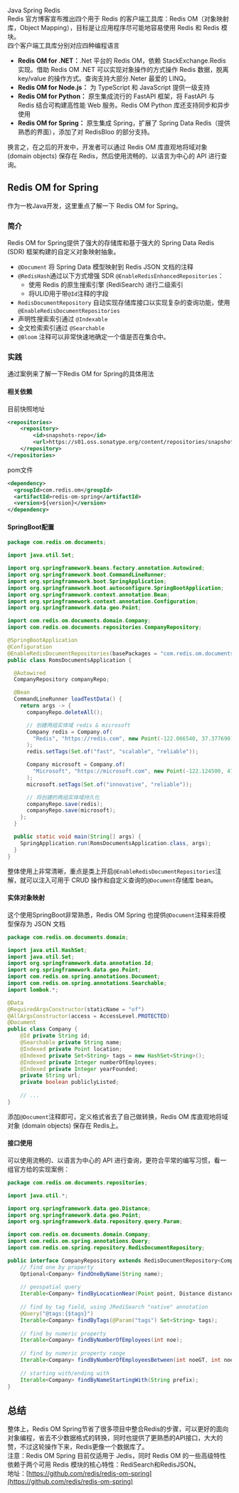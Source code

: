 Java Spring Redis<br />Redis 官方博客宣布推出四个用于 Redis 的客户端工具库：Redis OM（对象映射库，Object Mapping），目标是让应用程序尽可能地容易使用 Redis 和 Redis 模块。<br />四个客户端工具库分别对应四种编程语言

- **Redis OM for .NET：**.Net 平台的 Redis OM，依赖 StackExchange.Redis 实现。借助 Redis OM .NET 可以实现对象操作的方式操作 Redis 数据，脱离 key/value 的操作方式。查询支持大部分.Neter 最爱的 LINQ。
- **Redis OM for Node.js：** 为 TypeScript 和 JavaScript 提供一级支持
- **Redis OM for Python：** 原生集成流行的 FastAPI 框架，将 FastAPI 与 Redis 结合可构建高性能 Web 服务。Redis OM Python 库还支持同步和异步使用
- **Redis OM for Spring：** 原生集成 Spring，扩展了 Spring Data Redis（提供熟悉的界面），添加了对 RedisBloo 的部分支持。

换言之，在之后的开发中，开发者可以通过 Redis OM 库直观地将域对象 (domain objects) 保存在 Redis，然后使用流畅的、以语言为中心的 API 进行查询。
<a name="HAHzc"></a>
## Redis OM for Spring
作为一枚Java开发，这里重点了解一下 Redis OM for Spring。
<a name="aREvn"></a>
### 简介
Redis OM for Spring提供了强大的存储库和基于强大的 Spring Data Redis (SDR) 框架构建的自定义对象映射抽象。

- `@Document` 将 Spring Data 模型映射到 Redis JSON 文档的注释
- `@RedisHash`通过以下方式增强 SDR `@EnableRedisEnhancedRepositories`：
   - 使用 Redis 的原生搜索引擎 (RediSearch) 进行二级索引
   - 将ULID用于带`@Id`注释的字段
- `RedisDocumentRepository` 自动实现存储库接口以实现复杂的查询功能，使用 `@EnableRedisDocumentRepositories`
- 声明性搜索索引通过 `@Indexable`
- 全文检索索引通过 `@Searchable`
- `@Bloom` 注释可以非常快速地确定一个值是否在集合中。
<a name="WYI6s"></a>
### 实践
通过案例来了解一下Redis OM for Spring的具体用法
<a name="QAfqI"></a>
#### 相关依赖
目前快照地址
```xml
<repositories>
	<repository>
		<id>snapshots-repo</id>
		<url>https://s01.oss.sonatype.org/content/repositories/snapshots/</url>
	</repository>
</repositories>
```
pom文件
```xml
<dependency>
  <groupId>com.redis.om</groupId>
  <artifactId>redis-om-spring</artifactId>
  <version>${version}</version>
</dependency>
```
<a name="GlVaa"></a>
#### SpringBoot配置
```java
package com.redis.om.documents;

import java.util.Set;

import org.springframework.beans.factory.annotation.Autowired;
import org.springframework.boot.CommandLineRunner;
import org.springframework.boot.SpringApplication;
import org.springframework.boot.autoconfigure.SpringBootApplication;
import org.springframework.context.annotation.Bean;
import org.springframework.context.annotation.Configuration;
import org.springframework.data.geo.Point;

import com.redis.om.documents.domain.Company;
import com.redis.om.documents.repositories.CompanyRepository;

@SpringBootApplication
@Configuration
@EnableRedisDocumentRepositories(basePackages = "com.redis.om.documents.*")
public class RomsDocumentsApplication {

  @Autowired
  CompanyRepository companyRepo;

  @Bean
  CommandLineRunner loadTestData() {
    return args -> {
      companyRepo.deleteAll();

      // 创建两组实体域 redis & microsoft
      Company redis = Company.of(
        "Redis", "https://redis.com", new Point(-122.066540, 37.377690), 526, 2011 
      );
      redis.setTags(Set.of("fast", "scalable", "reliable"));

      Company microsoft = Company.of(
        "Microsoft", "https://microsoft.com", new Point(-122.124500, 47.640160), 182268, 1975 
      );
      microsoft.setTags(Set.of("innovative", "reliable"));

      // 将创建的两组实体域持久化
      companyRepo.save(redis);
      companyRepo.save(microsoft);
    };
  }

  public static void main(String[] args) {
    SpringApplication.run(RomsDocumentsApplication.class, args);
  }
}
```
整体使用上非常清晰，重点是类上开启`@EnableRedisDocumentRepositories`注解，就可以注入可用于 CRUD 操作和自定义查询的`@Document`存储库 bean。
<a name="dThHG"></a>
#### 实体对象映射
这个使用SpringBoot非常熟悉，Redis OM Spring 也提供`@Document`注释来将模型保存为 JSON 文档
```java
package com.redis.om.documents.domain;

import java.util.HashSet;
import java.util.Set;
import org.springframework.data.annotation.Id;
import org.springframework.data.geo.Point;
import com.redis.om.spring.annotations.Document;
import com.redis.om.spring.annotations.Searchable;
import lombok.*;

@Data
@RequiredArgsConstructor(staticName = "of")
@AllArgsConstructor(access = AccessLevel.PROTECTED)
@Document
public class Company {
	@Id private String id;
	@Searchable private String name;
	@Indexed private Point location;
	@Indexed private Set<String> tags = new HashSet<String>();
	@Indexed private Integer numberOfEmployees;
	@Indexed private Integer yearFounded;
	private String url;
	private boolean publiclyListed;
	
	// ...
}
```
添加`@Document`注释即可，定义格式省去了自己做转换，Redis OM 库直观地将域对象 (domain objects) 保存在 Redis上。
<a name="vhbmH"></a>
#### 接口使用
可以使用流畅的、以语言为中心的 API 进行查询，更符合平常的编写习惯，看一组官方给的实现案例：
```java
package com.redis.om.documents.repositories;

import java.util.*;

import org.springframework.data.geo.Distance;
import org.springframework.data.geo.Point;
import org.springframework.data.repository.query.Param;

import com.redis.om.documents.domain.Company;
import com.redis.om.spring.annotations.Query;
import com.redis.om.spring.repository.RedisDocumentRepository;

public interface CompanyRepository extends RedisDocumentRepository<Company, String> {
	// find one by property
	Optional<Company> findOneByName(String name);
	
	// geospatial query
	Iterable<Company> findByLocationNear(Point point, Distance distance);
	
	// find by tag field, using JRediSearch "native" annotation
	@Query("@tags:{$tags}")
	Iterable<Company> findByTags(@Param("tags") Set<String> tags);
	
	// find by numeric property
	Iterable<Company> findByNumberOfEmployees(int noe);
	
	// find by numeric property range
	Iterable<Company> findByNumberOfEmployeesBetween(int noeGT, int noeLT);
	
	// starting with/ending with
	Iterable<Company> findByNameStartingWith(String prefix);
}
```
<a name="RoXI9"></a>
## 总结
整体上，Redis OM Spring节省了很多项目中整合Redis的步骤，可以更好的面向对象编程，省去不少数据格式的转换，同时也提供了更熟悉的API接口，大大的赞，不过这轮操作下来，Redis更像一个数据库了。<br />注意：Redis OM Spring 目前仅适用于 Jedis，同时 Redis OM 的一些高级特性依赖于两个可用 Redis 模块的核心特性：RediSearch和RedisJSON。<br />地址：[https://github.com/redis/redis-om-spring](https://github.com/redis/redis-om-spring)
